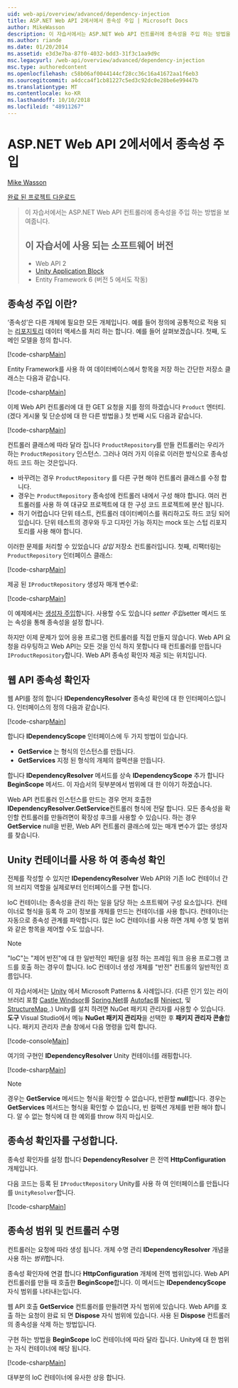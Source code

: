 ```yaml
---
uid: web-api/overview/advanced/dependency-injection
title: ASP.NET Web API 2에서에서 종속성 주입 | Microsoft Docs
author: MikeWasson
description: 이 자습서에서는 ASP.NET Web API 컨트롤러에 종속성을 주입 하는 방법을 보여줍니다. 자습서 웹 API 2 Unity Application Block에 사용 되는 소프트웨어 버전 중...
ms.author: riande
ms.date: 01/20/2014
ms.assetid: e3d3e7ba-87f0-4032-bdd3-31f3c1aa9d9c
msc.legacyurl: /web-api/overview/advanced/dependency-injection
msc.type: authoredcontent
ms.openlocfilehash: c58b06af0044144cf28cc36c16a41672aa1f6eb3
ms.sourcegitcommit: a4dcca4f1cb81227c5ed3c92dc0e28be6e99447b
ms.translationtype: MT
ms.contentlocale: ko-KR
ms.lasthandoff: 10/10/2018
ms.locfileid: "48911267"
---
```

<a name="dependency-injection-in-aspnet-web-api-2"></a>ASP.NET Web API 2에서에서 종속성 주입
====================
[Mike Wasson](https://github.com/MikeWasson)

[완료 된 프로젝트 다운로드](http://code.msdn.microsoft.com/ASP-NET-Web-API-Tutorial-468ee148)

> 이 자습서에서는 ASP.NET Web API 컨트롤러에 종속성을 주입 하는 방법을 보여줍니다.
> 
> ## <a name="software-versions-used-in-the-tutorial"></a>이 자습서에 사용 되는 소프트웨어 버전
> 
> 
> - Web API 2
> - [Unity Application Block](https://www.nuget.org/packages/Unity/)
> - Entity Framework 6 (버전 5 에서도 작동)


## <a name="what-is-dependency-injection"></a>종속성 주입 이란?

‘종속성’은 다른 개체에 필요한 모든 개체입니다. 예를 들어 정의에 공통적으로 적용 되는 [리포지토리](http://martinfowler.com/eaaCatalog/repository.html) 데이터 액세스를 처리 하는 합니다. 예를 들어 살펴보겠습니다. 첫째, 도메인 모델을 정의 합니다.

[!code-csharp[Main](dependency-injection/samples/sample1.cs)]

Entity Framework를 사용 하 여 데이터베이스에서 항목을 저장 하는 간단한 저장소 클래스는 다음과 같습니다.

[!code-csharp[Main](dependency-injection/samples/sample2.cs)]

이제 Web API 컨트롤러에 대 한 GET 요청을 지를 정의 하겠습니다 `Product` 엔터티. (겠다 게시물 및 단순성에 대 한 다른 방법을.) 첫 번째 시도 다음과 같습니다.

[!code-csharp[Main](dependency-injection/samples/sample3.cs)]

컨트롤러 클래스에 따라 달라 집니다 `ProductRepository`를 만들 컨트롤러는 우리가 하는 `ProductRepository` 인스턴스. 그러나 여러 가지 이유로 이러한 방식으로 종속성 하드 코드 하는 것은입니다.

- 바꾸려는 경우 `ProductRepository` 를 다른 구현 해야 컨트롤러 클래스를 수정 합니다.
- 경우는 `ProductRepository` 종속성에 컨트롤러 내에서 구성 해야 합니다. 여러 컨트롤러를 사용 하 여 대규모 프로젝트에 대 한 구성 코드 프로젝트에 분산 됩니다.
- 하기 어렵습니다 단위 테스트, 컨트롤러 데이터베이스를 쿼리하고도 하드 코딩 되어 있습니다. 단위 테스트의 경우와 두고 디자인 가능 하지는 mock 또는 스텁 리포지토리를 사용 해야 합니다.

이러한 문제를 처리할 수 있었습니다 *삽입* 저장소 컨트롤러입니다. 첫째, 리팩터링는 `ProductRepository` 인터페이스 클래스:

[!code-csharp[Main](dependency-injection/samples/sample4.cs)]

제공 된 `IProductRepository` 생성자 매개 변수로:

[!code-csharp[Main](dependency-injection/samples/sample5.cs)]

이 예제에서는 [생성자 주입](http://www.martinfowler.com/articles/injection.html#FormsOfDependencyInjection)합니다. 사용할 수도 있습니다 *setter 주입*setter 메서드 또는 속성을 통해 종속성을 설정 합니다.

하지만 이제 문제가 있어 응용 프로그램 컨트롤러를 직접 만들지 않습니다. Web API 요청을 라우팅하고 Web API는 모든 것을 인식 하지 못합니다 때 컨트롤러를 만듭니다 `IProductRepository`합니다. Web API 종속성 확인자 제공 되는 위치입니다.

## <a name="the-web-api-dependency-resolver"></a>웹 API 종속성 확인자

웹 API를 정의 합니다 **IDependencyResolver** 종속성 확인에 대 한 인터페이스입니다. 인터페이스의 정의 다음과 같습니다.

[!code-csharp[Main](dependency-injection/samples/sample6.cs)]

합니다 **IDependencyScope** 인터페이스에 두 가지 방법이 있습니다.

- **GetService** 는 형식의 인스턴스를 만듭니다.
- **GetServices** 지정 된 형식의 개체의 컬렉션을 만듭니다.

합니다 **IDependencyResolver** 메서드를 상속 **IDependencyScope** 추가 합니다 **BeginScope** 메서드. 이 자습서의 뒷부분에서 범위에 대 한 이야기 하겠습니다.

Web API 컨트롤러 인스턴스를 만드는 경우 먼저 호출한 **IDependencyResolver.GetService**컨트롤러 형식에 전달 합니다. 모든 종속성을 확인할 컨트롤러를 만들려면이 확장성 후크를 사용할 수 있습니다. 하는 경우 **GetService** null을 반환, Web API 컨트롤러 클래스에 있는 매개 변수가 없는 생성자를 찾습니다.

## <a name="dependency-resolution-with-the-unity-container"></a>Unity 컨테이너를 사용 하 여 종속성 확인

전체를 작성할 수 있지만 **IDependencyResolver** Web API와 기존 IoC 컨테이너 간의 브리지 역할을 실제로부터 인터페이스를 구현 합니다.

IoC 컨테이너는 종속성을 관리 하는 일을 담당 하는 소프트웨어 구성 요소입니다. 컨테이너로 형식을 등록 하 고이 정보를 개체를 만드는 컨테이너를 사용 합니다. 컨테이너는 자동으로 종속성 관계를 파악합니다. 많은 IoC 컨테이너를 사용 하면 개체 수명 및 범위와 같은 항목을 제어할 수도 있습니다.

> [!NOTE]
> "IoC"는 "제어 반전"에 대 한 일반적인 패턴을 설정 하는 프레임 워크 응용 프로그램 코드를 호출 하는 경우이 합니다. IoC 컨테이너 생성 개체를 "반전" 컨트롤의 일반적인 흐름입니다.


이 자습서에서는 [Unity](https://msdn.microsoft.com/library/ff647202.aspx) 에서 Microsoft Patterns &amp; 사례입니다. (다른 인기 있는 라이브러리 포함 [Castle Windsor](http://www.castleproject.org/)를 [Spring.Net](http://www.springframework.net/)를 [Autofac](https://code.google.com/p/autofac/)를 [Ninject](http://www.ninject.org/), 및 [StructureMap ](http://docs.structuremap.net/).) Unity를 설치 하려면 NuGet 패키지 관리자를 사용할 수 있습니다. **도구** Visual Studio에서 메뉴 **NuGet 패키지 관리자**을 선택한 후 **패키지 관리자 콘솔**합니다. 패키지 관리자 콘솔 창에서 다음 명령을 입력 합니다.

[!code-console[Main](dependency-injection/samples/sample7.cmd)]

여기의 구현인 **IDependencyResolver** Unity 컨테이너를 래핑합니다.

[!code-csharp[Main](dependency-injection/samples/sample8.cs)]

> [!NOTE]
> 경우는 **GetService** 메서드는 형식을 확인할 수 없습니다, 반환할 **null**합니다. 경우는 **GetServices** 메서드는 형식을 확인할 수 없습니다, 빈 컬렉션 개체를 반환 해야 합니다. 알 수 없는 형식에 대 한 예외를 throw 하지 마십시오.


## <a name="configuring-the-dependency-resolver"></a>종속성 확인자를 구성합니다.

종속성 확인자를 설정 합니다 **DependencyResolver** 은 전역 **HttpConfiguration** 개체입니다.

다음 코드는 등록 된 `IProductRepository` Unity를 사용 하 여 인터페이스를 만듭니다를 `UnityResolver`합니다.

[!code-csharp[Main](dependency-injection/samples/sample9.cs)]

## <a name="dependency-scope-and-controller-lifetime"></a>종속성 범위 및 컨트롤러 수명

컨트롤러는 요청에 따라 생성 됩니다. 개체 수명 관리 **IDependencyResolver** 개념을 사용 하는 *범위*합니다.

종속성 확인자에 연결 합니다 **HttpConfiguration** 개체에 전역 범위입니다. Web API 컨트롤러를 만들 때 호출한 **BeginScope**합니다. 이 메서드는 **IDependencyScope** 자식 범위를 나타내는입니다.

웹 API 호출 **GetService** 컨트롤러를 만들려면 자식 범위에 있습니다. Web API를 호출 하는 요청이 완료 되 면 **Dispose** 자식 범위에 있습니다. 사용 된 **Dispose** 컨트롤러의 종속성을 삭제 하는 방법입니다.

구현 하는 방법을 **BeginScope** IoC 컨테이너에 따라 달라 집니다. Unity에 대 한 범위는 자식 컨테이너에 해당 됩니다.

[!code-csharp[Main](dependency-injection/samples/sample10.cs)]

대부분의 IoC 컨테이너에 유사한 상응 합니다.
